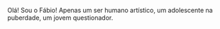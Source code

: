 Olá! Sou o Fábio!
Apenas um ser humano artístico, um adolescente na puberdade, um jovem questionador.
